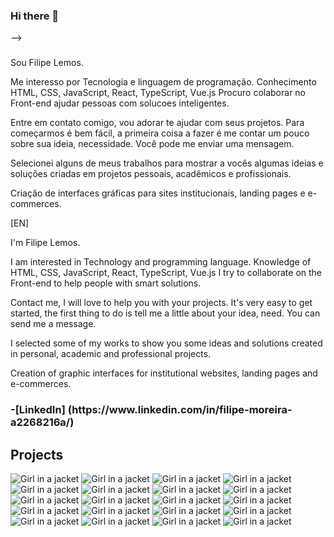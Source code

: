 ### Hi there 👋


-->
### 
Sou Filipe Lemos.

Me interesso por Tecnologia e linguagem de programação. Conhecimento  HTML, CSS, JavaScript, React, TypeScript, Vue.js
Procuro colaborar no Front-end ajudar pessoas com solucoes inteligentes.

Entre em contato comigo, vou adorar te ajudar com seus projetos. Para começarmos é bem fácil, a primeira coisa a fazer é me contar um pouco sobre sua ideia, necessidade. Você pode me enviar uma mensagem.

Selecionei alguns de meus trabalhos para mostrar a vocês algumas ideias e soluções criadas  em projetos pessoais, acadêmicos e profissionais. 

Criação de interfaces gráficas para sites institucionais, landing pages e e-commerces.



[EN]

I'm Filipe Lemos.

I am interested in Technology and programming language. Knowledge of HTML, CSS, JavaScript, React, TypeScript, Vue.js
I try to collaborate on the Front-end to help people with smart solutions.

Contact me, I will love to help you with your projects. It's very easy to get started, the first thing to do is tell me a little about your idea, need. You can send me a message.

I selected some of my works to show you some ideas and solutions created in personal, academic and professional projects.

Creation of graphic interfaces for institutional websites, landing pages and e-commerces.



<h3>
-[LinkedIn] (https://www.linkedin.com/in/filipe-moreira-a2268216a/)  
</h3>


<h2>Projects</h2>

<img src="https://github.com/filipemoreiralemos/FilipeMoreiraLemos/blob/main/page1.png" alt="Girl in a jacket">

<img src="https://github.com/filipemoreiralemos/FilipeMoreiraLemos/blob/main/page2.png" alt="Girl in a jacket">


<img src="https://github.com/filipemoreiralemos/FilipeMoreiraLemos/blob/main/page10.png" alt="Girl in a jacket">


<img src="https://github.com/filipemoreiralemos/FilipeMoreiraLemos/blob/main/page11.png" alt="Girl in a jacket">


<img src="https://github.com/filipemoreiralemos/FilipeMoreiraLemos/blob/main/page12.png" alt="Girl in a jacket">


<img src="https://github.com/filipemoreiralemos/FilipeMoreiraLemos/blob/main/page13.png" alt="Girl in a jacket">


<img src="https://github.com/filipemoreiralemos/FilipeMoreiraLemos/blob/main/page14.png" alt="Girl in a jacket">


<img src="https://github.com/filipemoreiralemos/FilipeMoreiraLemos/blob/main/page15.png" alt="Girl in a jacket">



<img src="https://github.com/filipemoreiralemos/FilipeMoreiraLemos/blob/main/page16.png" alt="Girl in a jacket">


<img src="https://github.com/filipemoreiralemos/FilipeMoreiraLemos/blob/main/page17.png" alt="Girl in a jacket">

<img src="https://github.com/filipemoreiralemos/FilipeMoreiraLemos/blob/main/page18.png" alt="Girl in a jacket">

<img src="https://github.com/filipemoreiralemos/FilipeMoreiraLemos/blob/main/page19.png" alt="Girl in a jacket">

<img src="https://github.com/filipemoreiralemos/FilipeMoreiraLemos/blob/main/page20.png" alt="Girl in a jacket">

<img src="https://github.com/filipemoreiralemos/FilipeMoreiraLemos/blob/main/page21.png" alt="Girl in a jacket">


<img src="https://github.com/filipemoreiralemos/FilipeMoreiraLemos/blob/main/page4.png" alt="Girl in a jacket">

<img src="https://github.com/filipemoreiralemos/FilipeMoreiraLemos/blob/main/page5.png" alt="Girl in a jacket">

<img src="https://github.com/filipemoreiralemos/FilipeMoreiraLemos/blob/main/page6.png" alt="Girl in a jacket">


<img src="https://github.com/filipemoreiralemos/FilipeMoreiraLemos/blob/main/page7.png" alt="Girl in a jacket">


<img src="https://github.com/filipemoreiralemos/FilipeMoreiraLemos/blob/main/page8.png" alt="Girl in a jacket">

<img src="https://github.com/filipemoreiralemos/FilipeMoreiraLemos/blob/main/page2.png" alt="Girl in a jacket">

